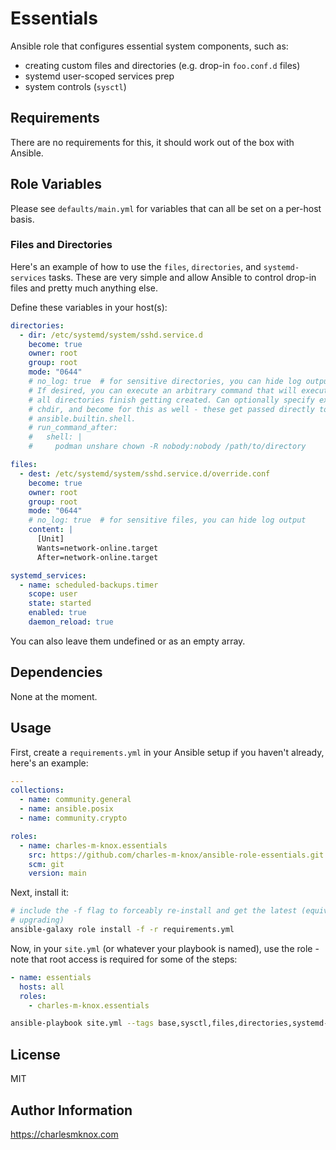 # Essentials

Ansible role that configures essential system components, such as:

- creating custom files and directories (e.g. drop-in `foo.conf.d` files)
- systemd user-scoped services prep
- system controls (`sysctl`)

## Requirements

There are no requirements for this, it should work out of the box with Ansible.

## Role Variables

Please see `defaults/main.yml` for variables that can all be set on a per-host
basis.

### Files and Directories

Here's an example of how to use the `files`, `directories`, and
`systemd-services` tasks. These are very simple and allow Ansible to control
drop-in files and pretty much anything else.

Define these variables in your host(s):

```yaml
directories:
  - dir: /etc/systemd/system/sshd.service.d
    become: true
    owner: root
    group: root
    mode: "0644"
    # no_log: true  # for sensitive directories, you can hide log output
    # If desired, you can execute an arbitrary command that will execute after
    # all directories finish getting created. Can optionally specify executable,
    # chdir, and become for this as well - these get passed directly to
    # ansible.builtin.shell.
    # run_command_after:
    #   shell: |
    #     podman unshare chown -R nobody:nobody /path/to/directory

files:
  - dest: /etc/systemd/system/sshd.service.d/override.conf
    become: true
    owner: root
    group: root
    mode: "0644"
    # no_log: true  # for sensitive files, you can hide log output
    content: |
      [Unit]
      Wants=network-online.target
      After=network-online.target

systemd_services:
  - name: scheduled-backups.timer
    scope: user
    state: started
    enabled: true
    daemon_reload: true
```

You can also leave them undefined or as an empty array.

## Dependencies

None at the moment.

## Usage

First, create a `requirements.yml` in your Ansible setup if you haven't already,
here's an example:

```yaml
---
collections:
  - name: community.general
  - name: ansible.posix
  - name: community.crypto

roles:
  - name: charles-m-knox.essentials
    src: https://github.com/charles-m-knox/ansible-role-essentials.git
    scm: git
    version: main
```

Next, install it:

```bash
# include the -f flag to forceably re-install and get the latest (equivalent to
# upgrading)
ansible-galaxy role install -f -r requirements.yml
```

Now, in your `site.yml` (or whatever your playbook is named), use the role -
note that root access is required for some of the steps:

```yaml
- name: essentials
  hosts: all
  roles:
    - charles-m-knox.essentials
```

```bash
ansible-playbook site.yml --tags base,sysctl,files,directories,systemd-services --step
```

## License

MIT

## Author Information

<https://charlesmknox.com>
